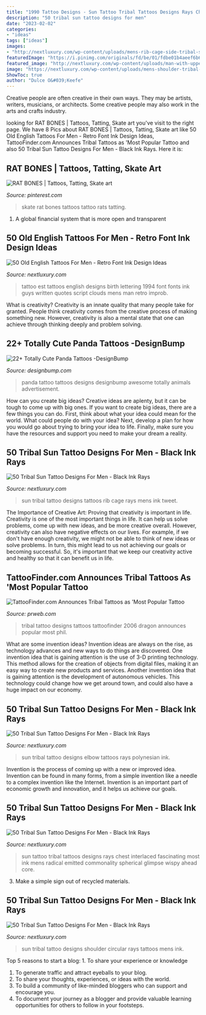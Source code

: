 ```yaml
---
title: "1990 Tattoo Designs - Sun Tattoo Tribal Tattoos Designs Rays Chest Interlaced Fascinating Most Ink Mens Radical Emitted Commonality Spherical Glimpse Wispy Ahead Core"
description: "50 tribal sun tattoo designs for men"
date: "2023-02-02"
categories:
- "ideas"
tags: ["ideas"]
images:
- "http://nextluxury.com/wp-content/uploads/mens-rib-cage-side-tribal-sun-tattoo-ideas.jpg"
featuredImage: "https://i.pinimg.com/originals/fd/be/01/fdbe01b4aeef6b69eac8da3172102b16.jpg"
featured_image: "http://nextluxury.com/wp-content/uploads/man-with-upper-chest-tattoo-of-tribal-sun.jpg"
image: "https://nextluxury.com/wp-content/uploads/mens-shoulder-tribal-sun-circular-tattoo-designs.jpg"
ShowToc: true
author: "Dulce O&#039;Keefe"
---
```



Creative people are often creative in their own ways. They may be artists, writers, musicians, or architects. Some creative people may also work in the arts and crafts industry.

	

		
looking for RAT BONES | Tattoos, Tatting, Skate art you've visit to the right page. We have 8 Pics about RAT BONES | Tattoos, Tatting, Skate art like 50 Old English Tattoos For Men - Retro Font Ink Design Ideas, TattooFinder.com Announces Tribal Tattoos as &#039;Most Popular Tattoo and also 50 Tribal Sun Tattoo Designs For Men - Black Ink Rays. Here it is:
		
    
## RAT BONES | Tattoos, Tatting, Skate Art

<img loading=lazy src="https://i.pinimg.com/originals/fd/be/01/fdbe01b4aeef6b69eac8da3172102b16.jpg" onerror="this.onerror=null;this.src='https://tse2.mm.bing.net/th?id=OIP.CCrVjcrH4xkJRt1L0FEvYQHaJ4&amp;pid=15.1';" alt="RAT BONES | Tattoos, Tatting, Skate art">

_Source: pinterest.com_

>skate rat bones tattoos tattoo rats tatting. 

	

1. A global financial system that is more open and transparent 

    
## 50 Old English Tattoos For Men - Retro Font Ink Design Ideas

<img loading=lazy src="http://nextluxury.com/wp-content/uploads/est-1994-old-english-guys-back-tattoo.jpg" onerror="this.onerror=null;this.src='https://tse1.mm.bing.net/th?id=OIP.hIrFPUBntIT6wwMVnTVmvwHaHa&amp;pid=15.1';" alt="50 Old English Tattoos For Men - Retro Font Ink Design Ideas">

_Source: nextluxury.com_

>tattoo est tattoos english designs birth lettering 1994 font fonts ink guys written quotes script clouds mens man retro improb. 

	

What is creativity?
Creativity is an innate quality that many people take for granted. People think creativity comes from the creative process of making something new. However, creativity is also a mental state that one can achieve through thinking deeply and problem solving.

    
## 22+ Totally Cute Panda Tattoos -DesignBump

<img loading=lazy src="https://designbump.com/wp-content/uploads/2016/02/panda-tattoos21.jpg" onerror="this.onerror=null;this.src='https://tse3.mm.bing.net/th?id=OIP.zS8C_7PfHUFG6i7Ctzpc4QHaIE&amp;pid=15.1';" alt="22+ Totally Cute Panda Tattoos -DesignBump">

_Source: designbump.com_

>panda tattoo tattoos designs designbump awesome totally animals advertisement. 

	

How can you create big ideas?
Creative ideas are aplenty, but it can be tough to come up with big ones. If you want to create big ideas, there are a few things you can do. First, think about what your idea could mean for the world. What could people do with your idea? Next, develop a plan for how you would go about trying to bring your idea to life. Finally, make sure you have the resources and support you need to make your dream a reality.

    
## 50 Tribal Sun Tattoo Designs For Men - Black Ink Rays

<img loading=lazy src="http://nextluxury.com/wp-content/uploads/mens-rib-cage-side-tribal-sun-tattoo-ideas.jpg" onerror="this.onerror=null;this.src='https://tse4.mm.bing.net/th?id=OIP.Tq79VTaqNpAL4rj_ehQo8QHaHa&amp;pid=15.1';" alt="50 Tribal Sun Tattoo Designs For Men - Black Ink Rays">

_Source: nextluxury.com_

>sun tribal tattoo designs tattoos rib cage rays mens ink tweet. 

	

The Importance of Creative Art: Proving that creativity is important in life.
Creativity is one of the most important things in life. It can help us solve problems, come up with new ideas, and be more creative overall. However, creativity can also have negative effects on our lives. For example, if we don't have enough creativity, we might not be able to think of new ideas or solve problems. In turn, this might lead to us not achieving our goals or becoming successful. So, it's important that we keep our creativity active and healthy so that it can benefit us in life.

    
## TattooFinder.com Announces Tribal Tattoos As &#039;Most Popular Tattoo

<img loading=lazy src="https://ww1.prweb.com/prfiles/2006/12/26/493964/Tzuway.jpg" onerror="this.onerror=null;this.src='https://tse1.mm.bing.net/th?id=OIP.N-ABfvuAAo-YrY5i7nsJ7gHaHQ&amp;pid=15.1';" alt="TattooFinder.com Announces Tribal Tattoos as &#039;Most Popular Tattoo">

_Source: prweb.com_

>tribal tattoo designs tattoos tattoofinder 2006 dragon announces popular most phil. 

	

What are some invention ideas?
Invention ideas are always on the rise, as technology advances and new ways to do things are discovered. One invention idea that is gaining attention is the use of 3-D printing technology. This method allows for the creation of objects from digital files, making it an easy way to create new products and services. Another invention idea that is gaining attention is the development of autonomous vehicles. This technology could change how we get around town, and could also have a huge impact on our economy.

    
## 50 Tribal Sun Tattoo Designs For Men - Black Ink Rays

<img loading=lazy src="https://nextluxury.com/wp-content/uploads/man-with-elbow-tribal-sun-polynesian-tattoo.jpg" onerror="this.onerror=null;this.src='https://tse2.mm.bing.net/th?id=OIP.xtSA8oEd7IfBz1rZFu6cCgHaHa&amp;pid=15.1';" alt="50 Tribal Sun Tattoo Designs For Men - Black Ink Rays">

_Source: nextluxury.com_

>sun tribal tattoo designs elbow tattoos rays polynesian ink. 

	

Invention is the process of coming up with a new or improved idea. Invention can be found in many forms, from a simple invention like a needle to a complex invention like the Internet. Invention is an important part of economic growth and innovation, and it helps us achieve our goals.

    
## 50 Tribal Sun Tattoo Designs For Men - Black Ink Rays

<img loading=lazy src="http://nextluxury.com/wp-content/uploads/man-with-upper-chest-tattoo-of-tribal-sun.jpg" onerror="this.onerror=null;this.src='https://tse2.mm.bing.net/th?id=OIP.N3JaoPM-dnk7yBi-VjDIIAHaHa&amp;pid=15.1';" alt="50 Tribal Sun Tattoo Designs For Men - Black Ink Rays">

_Source: nextluxury.com_

>sun tattoo tribal tattoos designs rays chest interlaced fascinating most ink mens radical emitted commonality spherical glimpse wispy ahead core. 

	

3. Make a simple sign out of recycled materials.

    
## 50 Tribal Sun Tattoo Designs For Men - Black Ink Rays

<img loading=lazy src="https://nextluxury.com/wp-content/uploads/mens-shoulder-tribal-sun-circular-tattoo-designs.jpg" onerror="this.onerror=null;this.src='https://tse1.mm.bing.net/th?id=OIP.nYBpsRQv1sVkm_0CgeQQFAHaHa&amp;pid=15.1';" alt="50 Tribal Sun Tattoo Designs For Men - Black Ink Rays">

_Source: nextluxury.com_

>sun tribal tattoo designs shoulder circular rays tattoos mens ink. 

	

Top 5 reasons to start a blog: 1. To share your experience or knowledge
1. To generate traffic and attract eyeballs to your blog. 
2. To share your thoughts, experiences, or ideas with the world. 
3. To build a community of like-minded bloggers who can support and encourage you. 
4. To document your journey as a blogger and provide valuable learning opportunities for others to follow in your footsteps. 

